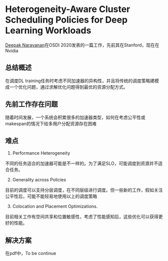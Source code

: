 # Heterogeneity-Aware Cluster Scheduling Policies for Deep Learning Workloads

[Deepak Narayanan](https://deepakn94.github.io/#about)在OSDI 2020发表的一篇工作，先前其在Stanford，现在在Nvidia

## 总结概述

在调度DL training任务时考虑不同加速器的异构性，并且将传统的调度策略建模成一个优化问题，通过求解优化问题得到最优的资源分配方式。

## 先前工作存在问题

随着时间发展，一个系统会积累很多的加速器类型，如何在考虑公平性或makespan的情况下给多用户分配资源存在困难

## 难点

1. Performance Heterogeneity

​		不同的任务适合的加速器可能是不一样的。为了满足SLO，可能调度到资源并不适合任务。

2. Generality across Policies

​		目前的调度可以支持分层调度，在不同层级进行调度。但一些新的工作，假如关注公平性后，可能不能轻易地使用以上的调度策略

3. Colocation and Placement Optimizations.

​		目前相关工作有空间共享和位置敏感性，考虑了性能感知后，这些优化可以获得更好的性能。

## 解决方案

在pdf中，To be continue